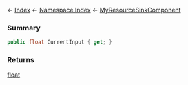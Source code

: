 ← [Index](Api-Index) ← [Namespace Index](Namespace-Index) ← [MyResourceSinkComponent](Sandbox.Game.EntityComponents.MyResourceSinkComponent)

### Summary

```csharp
public float CurrentInput { get; }
```

### Returns

[float](https://docs.microsoft.com/en-us/dotnet/api/system.single?view=netframework-4.6)

